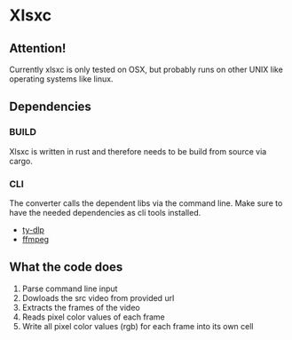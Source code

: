# Xlsxc

## Attention!
Currently xlsxc is only tested on OSX, but probably runs on other UNIX like operating systems like linux.

## Dependencies
### BUILD
Xlsxc is written in rust and therefore needs to be build from source via cargo.

### CLI
The converter calls the dependent libs via the command line. Make sure to have the needed dependencies as cli tools installed.
- [ty-dlp](https://github.com/yt-dlp/yt-dlp)
- [ffmpeg](https://www.ffmpeg.org)

## What the code does
1. Parse command line input
2. Dowloads the src video from provided url
3. Extracts the frames of the video
4. Reads pixel color values of each frame
6. Write all pixel color values (rgb) for each frame into its own cell
